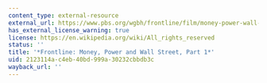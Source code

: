 ```yaml
---
content_type: external-resource
external_url: https://www.pbs.org/wgbh/frontline/film/money-power-wall-street/#video-1
has_external_license_warning: true
license: https://en.wikipedia.org/wiki/All_rights_reserved
status: ''
title: '*Frontline: Money, Power and Wall Street, Part 1*'
uid: 2123114a-c4eb-40bd-999a-30232cbbdb3c
wayback_url: ''
---
```

